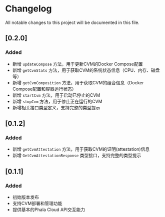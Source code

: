 # Changelog

All notable changes to this project will be documented in this file.

## [0.2.0]

### Added
- 新增 `updateCompose` 方法，用于更新CVM的Docker Compose配置
- 新增 `getCvmStats` 方法，用于获取CVM的系统状态信息（CPU、内存、磁盘等）
- 新增 `getCvmComposition` 方法，用于获取CVM的组合信息（Docker Compose配置和容器运行状态）
- 新增 `startCvm` 方法，用于启动已停止的CVM
- 新增 `stopCvm` 方法，用于停止正在运行的CVM
- 新增相关接口类型定义，支持完整的类型提示

## [0.1.2]

### Added
- 新增 `getCvmAttestation` 方法，用于获取CVM的证明(attestation)信息
- 新增 `GetCvmAttestationResponse` 类型接口，支持完整的类型提示

## [0.1.1]

### Added
- 初始版本发布
- 支持CVM部署和管理功能
- 提供基本的Phala Cloud API交互能力 